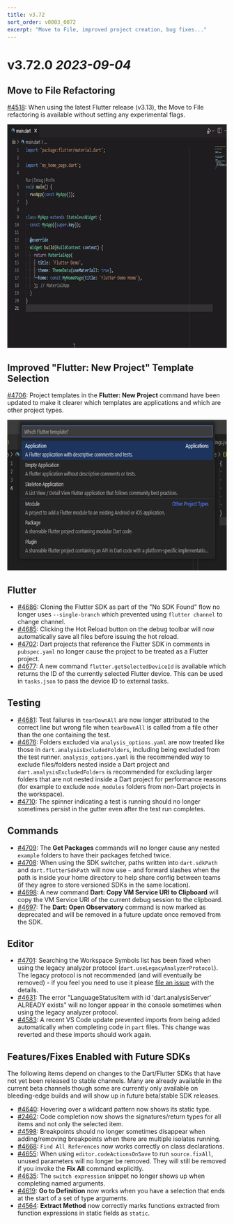```yaml
---
title: v3.72
sort_order: v0003_0072
excerpt: "Move to File, improved project creation, bug fixes..."
---
```


# v3.72.0 *2023-09-04*

## Move to File Refactoring

[#4518](https://github.com/Dart-Code/Dart-Code/issues/4518): When using the latest Flutter release (v3.13), the Move to File refactoring is available without setting any experimental flags.

<img loading="lazy" src="/images/release_notes/v3.72/move_to_file.gif" width="758" height="512" />

## Improved "Flutter: New Project" Template Selection

[#4706](https://github.com/Dart-Code/Dart-Code/issues/4706): Project templates in the **Flutter: New Project** command have been updated to make it clearer which templates are applications and which are other project types.

<img loading="lazy" src="/images/release_notes/v3.72/flutter_new_project.png" width="676" height="345" />

## Flutter

- [#4686](https://github.com/Dart-Code/Dart-Code/issues/4686): Cloning the Flutter SDK as part of the "No SDK Found" flow no longer uses `--single-branch` which prevented using `flutter channel` to change channel.
- [#4685](https://github.com/Dart-Code/Dart-Code/issues/4685): Clicking the Hot Reload button on the debug toolbar will now automatically save all files before issuing the hot reload.
- [#4702](https://github.com/Dart-Code/Dart-Code/issues/4702): Dart projects that reference the Flutter SDK in comments in `pubspec.yaml` no longer cause the project to be treated as a Flutter project.
- [#4677](https://github.com/Dart-Code/Dart-Code/issues/4677): A new command `flutter.getSelectedDeviceId` is available which returns the ID of the currently selected Flutter device. This can be used in `tasks.json` to pass the device ID to external tasks.

## Testing

- [#4681](https://github.com/Dart-Code/Dart-Code/issues/4681): Test failures in `tearDownAll` are now longer attributed to the correct line but wrong file when `tearDownAll` is called from a file other than the one containing the test.
- [#4676](https://github.com/Dart-Code/Dart-Code/issues/4676): Folders excluded via `analysis_options.yaml` are now treated like those in `dart.analysisExcludedFolders`, including being excluded from the test runner. `analysis_options.yaml` is the recommended way to exclude files/folders nested inside a Dart project and `dart.analysisExcludedFolders` is recommended for excluding larger folders that are not nested inside a Dart project for performance reasons (for example to exclude `node_modules` folders from non-Dart projects in the workspace).
- [#4710](https://github.com/Dart-Code/Dart-Code/issues/4710): The spinner indicating a test is running should no longer sometimes persist in the gutter even after the test run completes.

## Commands

- [#4709](https://github.com/Dart-Code/Dart-Code/issues/4709): The **Get Packages** commands will no longer cause any nested `example` folders to have their packages fetched twice.
- [#4708](https://github.com/Dart-Code/Dart-Code/issues/4708): When using the SDK switcher, paths written into `dart.sdkPath` and `dart.flutterSdkPath` will now use `~` and forward slashes when the path is inside your home directory to help share config between teams (if they agree to store versioned SDKs in the same location).
- [#4698](https://github.com/Dart-Code/Dart-Code/issues/4698): A new command **Dart: Copy VM Service URI to Clipboard** will copy the VM Service URI of the current debug session to the clipboard.
- [#4697](https://github.com/Dart-Code/Dart-Code/issues/4697): The **Dart: Open Observatory** command is now marked as deprecated and will be removed in a future update once removed from the SDK.


## Editor

- [#4701](https://github.com/Dart-Code/Dart-Code/issues/4701): Searching the Workspace Symbols list has been fixed when using the legacy analyzer protocol (`dart.useLegacyAnalyzerProtocol`). The legacy protocol is not recommended (and will eventually be removed) - if you feel you need to use it please [file an issue](https://github.com/Dart-Code/Dart-Code/issues) with the details.
- [#4631](https://github.com/Dart-Code/Dart-Code/issues/4631): The error "LanguageStatusItem with id 'dart.analysisServer' ALREADY exists" will no longer appear in the console sometimes when using the legacy analyzer protocol.
- [#4583](https://github.com/Dart-Code/Dart-Code/issues/4583): A recent VS Code update prevented imports from being added automatically when completing code in `part` files. This change was reverted and these imports should work again.



## Features/Fixes Enabled with Future SDKs

The following items depend on changes to the Dart/Flutter SDKs that have not yet been released to stable channels. Many are already available in the current beta channels though some are currently only available on bleeding-edge builds and will show up in future beta/stable SDK releases.


- [#4640](https://github.com/Dart-Code/Dart-Code/issues/4640): Hovering over a wildcard pattern now shows its static type.
- [#2462](https://github.com/Dart-Code/Dart-Code/issues/2462): Code completion now shows the signatures/return types for all items and not only the selected item.
- [#4598](https://github.com/Dart-Code/Dart-Code/issues/4598): Breakpoints should no longer sometimes disappear when adding/removing breakpoints when there are multiple isolates running.
- [#4668](https://github.com/Dart-Code/Dart-Code/issues/4668): `Find All References` now works correctly on class declarations.
- [#4655](https://github.com/Dart-Code/Dart-Code/issues/4655): When using `editor.codeActionsOnSave` to run `source.fixAll`, unused parameters will no longer be removed. They will still be removed if you invoke the **Fix All** command explicitly.
- [#4635](https://github.com/Dart-Code/Dart-Code/issues/4635): The `switch expression` snippet no longer shows up when completing named arguments.
- [#4619](https://github.com/Dart-Code/Dart-Code/issues/4619): **Go to Definition** now works when you have a selection that ends at the start of a set of type arguments.
- [#4564](https://github.com/Dart-Code/Dart-Code/issues/4564): **Extract Method** now correctly marks functions extracted from function expressions in static fields as `static`.
